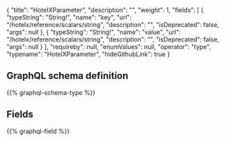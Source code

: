 {
  "title": "HotelXParameter",
  "description": "",
  "weight": 1,
  "fields": [
    {
      "typeString": "String!",
      "name": "key",
      "url": "/hotelx/reference/scalars/string",
      "description": "",
      "isDeprecated": false,
      "args": null
    },
    {
      "typeString": "String!",
      "name": "value",
      "url": "/hotelx/reference/scalars/string",
      "description": "",
      "isDeprecated": false,
      "args": null
    }
  ],
  "requireby": null,
  "enumValues": null,
  "operator": "type",
  "typename": "HotelXParameter",
  "hideGithubLink": true
}
## GraphQL schema definition

{{% graphql-schema-type %}}

## Fields

{{% graphql-field %}}
